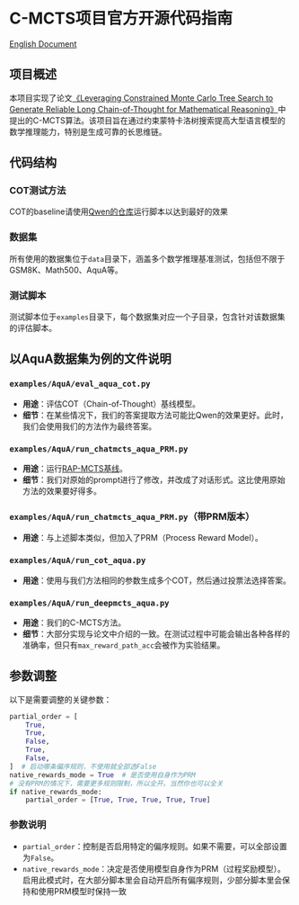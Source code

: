 # C-MCTS项目官方开源代码指南
[English Document](README_EN.md)
## 项目概述

本项目实现了论文[《Leveraging Constrained Monte Carlo Tree Search to Generate Reliable Long Chain-of-Thought for Mathematical Reasoning》](https://arxiv.org/abs/2502.11169 )中提出的C-MCTS算法。该项目旨在通过约束蒙特卡洛树搜索提高大型语言模型的数学推理能力，特别是生成可靠的长思维链。

## 代码结构
### COT测试方法
COT的baseline请使用[Qwen的仓库](https://github.com/QwenLM/Qwen2.5-Math )运行脚本以达到最好的效果

### 数据集
所有使用的数据集位于`data`目录下，涵盖多个数学推理基准测试，包括但不限于GSM8K、Math500、AquA等。

### 测试脚本
测试脚本位于`examples`目录下，每个数据集对应一个子目录，包含针对该数据集的评估脚本。

## 以AquA数据集为例的文件说明

### `examples/AquA/eval_aqua_cot.py`
- **用途**：评估COT（Chain-of-Thought）基线模型。
- **细节**：在某些情况下，我们的答案提取方法可能比Qwen的效果更好。此时，我们会使用我们的方法作为最终答案。

### `examples/AquA/run_chatmcts_aqua_PRM.py`
- **用途**：运行[RAP-MCTS基线](https://arxiv.org/abs/2305.14992 )。
- **细节**：我们对原始的prompt进行了修改，并改成了对话形式。这比使用原始方法的效果要好得多。

### `examples/AquA/run_chatmcts_aqua_PRM.py`（带PRM版本）
- **用途**：与上述脚本类似，但加入了PRM（Process Reward Model）。

### `examples/AquA/run_cot_aqua.py`
- **用途**：使用与我们方法相同的参数生成多个COT，然后通过投票法选择答案。

### `examples/AquA/run_deepmcts_aqua.py`
- **用途**：我们的C-MCTS方法。
- **细节**：大部分实现与论文中介绍的一致。在测试过程中可能会输出各种各样的准确率，但只有`max_reward_path_acc`会被作为实验结果。

## 参数调整

以下是需要调整的关键参数：

```python
partial_order = [
    True,
    True,
    False,
    True,
    False,
]  # 启动哪条偏序规则，不使用就全部选False
native_rewards_mode = True  # 是否使用自身作为PRM
# 没有PRM的情况下，需要更多规则限制，所以全开。当然你也可以全关
if native_rewards_mode:
    partial_order = [True, True, True, True, True]
```

### 参数说明
- `partial_order`：控制是否启用特定的偏序规则。如果不需要，可以全部设置为`False`。
- `native_rewards_mode`：决定是否使用模型自身作为PRM（过程奖励模型）。启用此模式时，在大部分脚本里会自动开启所有偏序规则，少部分脚本里会保持和使用PRM模型时保持一致
